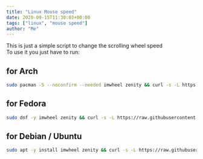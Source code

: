 ```yaml
---
title: "Linux Mouse speed"
date: 2020-09-15T11:30:03+00:00
tags: ["linux", "mouse speed"]
author: "Me"
---
```


This is just a simple script to change the scrolling wheel speed<br	>
To use it you just have to run:
## for Arch
```sh
sudo pacman -S --noconfirm --needed imwheel zenity && curl -s -L https://raw.githubusercontent.com/floork/mouse-speed/main/speed.sh | bash
```
## for Fedora
```sh
sudo dnf -y imwheel zenity && curl -s -L https://raw.githubusercontent.com/floork/mouse-speed/main/speed.sh | bash
```
## for Debian / Ubuntu
```sh
sudo apt -y install imwheel zenity && curl -s -L https://raw.githubusercontent.com/floork/mouse-speed/main/speed.sh | bash
```
